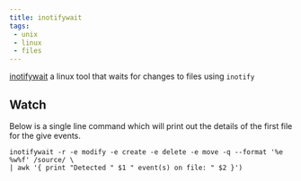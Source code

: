 ```yaml
---
title: inotifywait
tags:
 - unix
 - linux
 - files
---
```


[inotifywait](https://linux.die.net/man/1/inotifywait) a linux tool that waits for changes to files using `inotify` 
<!--more-->

## Watch 

Below is a single line command which will print out the details of the first file for the give events.

```shell
inotifywait -r -e modify -e create -e delete -e move -q --format '%e %w%f' /source/ \
| awk '{ print "Detected " $1 " event(s) on file: " $2 }')
```

